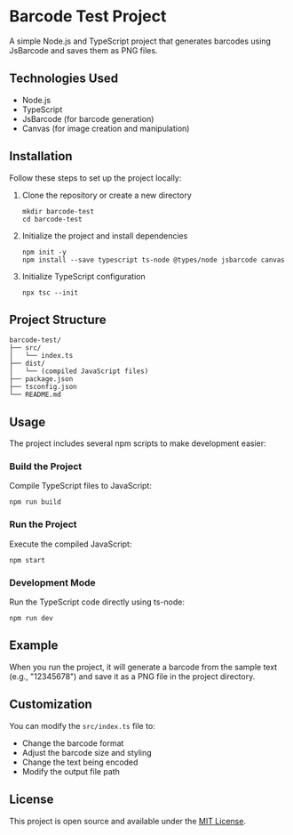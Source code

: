# Barcode Test Project

A simple Node.js and TypeScript project that generates barcodes using JsBarcode and saves them as PNG files.

## Technologies Used

- Node.js
- TypeScript
- JsBarcode (for barcode generation)
- Canvas (for image creation and manipulation)

## Installation

Follow these steps to set up the project locally:

1. Clone the repository or create a new directory
   ```
   mkdir barcode-test
   cd barcode-test
   ```

2. Initialize the project and install dependencies
   ```
   npm init -y
   npm install --save typescript ts-node @types/node jsbarcode canvas
   ```

3. Initialize TypeScript configuration
   ```
   npx tsc --init
   ```

## Project Structure

```
barcode-test/
├── src/
│   └── index.ts
├── dist/
│   └── (compiled JavaScript files)
├── package.json
├── tsconfig.json
└── README.md
```

## Usage

The project includes several npm scripts to make development easier:

### Build the Project

Compile TypeScript files to JavaScript:

```
npm run build
```

### Run the Project

Execute the compiled JavaScript:

```
npm start
```

### Development Mode

Run the TypeScript code directly using ts-node:

```
npm run dev
```

## Example

When you run the project, it will generate a barcode from the sample text (e.g., "12345678") and save it as a PNG file in the project directory.

## Customization

You can modify the `src/index.ts` file to:
- Change the barcode format
- Adjust the barcode size and styling
- Change the text being encoded
- Modify the output file path

## License

This project is open source and available under the [MIT License](LICENSE).

